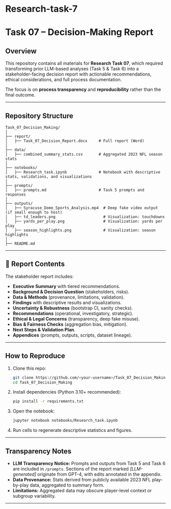 # Research-task-7
# Task 07 – Decision-Making Report

## Overview
This repository contains all materials for **Research Task 07**, which required transforming prior LLM-based analyses (Task 5 & Task 6) into a stakeholder-facing decision report with actionable recommendations, ethical considerations, and full process documentation.

The focus is on **process transparency** and **reproducibility** rather than the final outcome.

---

## Repository Structure

```
Task_07_Decision_Making/
│
├── report/
│   ├── Task_07_Decision_Report.docx     # Full report (Word)
│
├── data/
│   ├── combined_summary_stats.csv       # Aggregated 2023 NFL season stats
│
├── notebooks/
│   ├── Research_task.ipynb              # Notebook with descriptive stats, validations, and visualizations
│
├── prompts/
│   ├── prompts.md                       # Task 5 prompts and responses
│
├── outputs/
│   ├── Syracuse_Dome_Sports_Analysis.mp4  # Deep fake video output (if small enough to host)
│   ├── td_leaders.png                     # Visualization: touchdowns
│   ├── yards_per_play.png                 # Visualization: yards per play
│   ├── season_highlights.png              # Visualization: season highlights
│
├── README.md
```

---

## 📝 Report Contents
The stakeholder report includes:
- **Executive Summary** with tiered recommendations.
- **Background & Decision Question** (stakeholders, risks).
- **Data & Methods** (provenance, limitations, validation).
- **Findings** with descriptive results and visualizations.
- **Uncertainty & Robustness** (bootstrap CI, sanity checks).
- **Recommendations** (operational, investigatory, strategic).
- **Ethical & Legal Concerns** (transparency, deep fake misuse).
- **Bias & Fairness Checks** (aggregation bias, mitigation).
- **Next Steps & Validation Plan**.
- **Appendices** (prompts, outputs, scripts, dataset lineage).

---

## How to Reproduce
1. Clone this repo:
   ```bash
   git clone https://github.com/<your-username>/Task_07_Decision_Making.git
   cd Task_07_Decision_Making
   ```

2. Install dependencies (Python 3.10+ recommended):
   ```bash
   pip install -r requirements.txt
   ```

3. Open the notebook:
   ```bash
   jupyter notebook notebooks/Research_task.ipynb
   ```

4. Run cells to regenerate descriptive statistics and figures.

---

## Transparency Notes
- **LLM Transparency Notice:** Prompts and outputs from Task 5 and Task 6 are included in `/prompts`. Sections of the report marked *[LLM-generated]* originate from GPT-4, with edits annotated in the appendix.
- **Data Provenance:** Stats derived from publicly available 2023 NFL play-by-play data, aggregated to summary form.
- **Limitations:** Aggregated data may obscure player-level context or subgroup variability.

---

